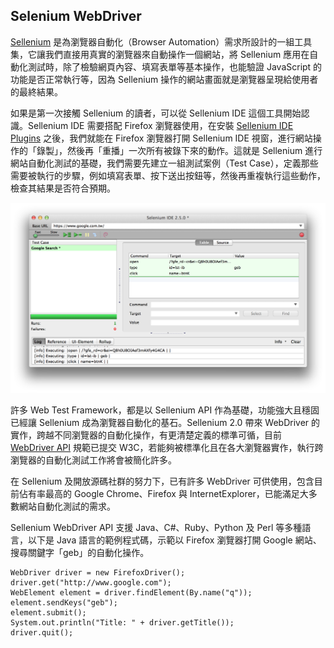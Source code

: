 ## Selenium WebDriver

[Sellenium](http://docs.seleniumhq.org/) 是為瀏覽器自動化（Browser Automation）需求所設計的一組工具集，它讓我們直接用真實的瀏覽器來自動操作一個網站，將 Sellenium 應用在自動化測試時，除了檢驗網頁內容、填寫表單等基本操作，也能驗證 JavaScript 的功能是否正常執行等，因為 Sellenium 操作的網站畫面就是瀏覽器呈現給使用者的最終結果。

如果是第一次接觸 Sellenium 的讀者，可以從 Sellenium IDE 這個工具開始認識。Sellenium IDE 需要搭配 Firefox 瀏覽器使用，在安裝 [Sellenium IDE Plugins](http://docs.seleniumhq.org/projects/ide/) 之後，我們就能在 Firefox 瀏覽器打開 Sellenium IDE 視窗，進行網站操作的「錄製」，然後再「重播」一次所有被錄下來的動作。這就是 Sellenium 進行網站自動化測試的基礎，我們需要先建立一組測試案例（Test Case），定義那些需要被執行的步驟，例如填寫表單、按下送出按鈕等，然後再重複執行這些動作，檢查其結果是否符合預期。

![Sellenium IDE](./selenium-ide-google-search.png)

許多 Web Test Framework，都是以 Sellenium API 作為基礎，功能強大且穩固已經讓 Sellenium 成為瀏覽器自動化的基石。Sellenium 2.0 帶來 WebDriver 的實作，跨越不同瀏覽器的自動化操作，有更清楚定義的標準可循，目前 [WebDriver API](http://www.w3.org/TR/webdriver/) 規範已提交 W3C，若能夠被標準化且在各大瀏覽器實作，執行跨瀏覽器的自動化測試工作將會被簡化許多。

在 Sellenium 及開放源碼社群的努力下，已有許多 WebDriver 可供使用，包含目前佔有率最高的 Google Chrome、Firefox 與 InternetExplorer，已能滿足大多數網站自動化測試的需求。

Sellenium WebDriver API 支援 Java、C#、Ruby、Python 及 Perl 等多種語言，以下是 Java 語言的範例程式碼，示範以 Firefox 瀏覽器打開 Google 網站、搜尋關鍵字「geb」的自動化操作。

```
WebDriver driver = new FirefoxDriver();
driver.get("http://www.google.com");
WebElement element = driver.findElement(By.name("q"));
element.sendKeys("geb");
element.submit();
System.out.println("Title: " + driver.getTitle());
driver.quit();
```
